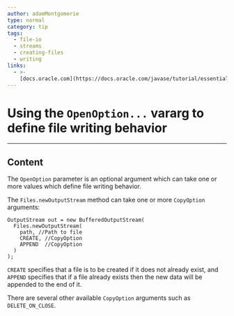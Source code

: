 ```yaml
---
author: adamMontgomerie
type: normal
category: tip
tags:
  - file-io
  - streams
  - creating-files
  - writing
links:
  - >-
    [docs.oracle.com](https://docs.oracle.com/javase/tutorial/essential/io/file.html){website}
---
```


# Using the `OpenOption...` vararg to define file writing behavior


---

## Content

The `OpenOption` parameter is an optional argument which can take one or more values which define file writing behavior.

The `Files.newOutputStream` method can take one or more `CopyOption` arguments:

```plain-text
OutputStream out = new BufferedOutputStream(
  Files.newOutputStream(
    path, //Path to file
    CREATE, //CopyOption
    APPEND  //CopyOption
  )
);
```

`CREATE` specifies that a file is to be created if it does not already exist, and `APPEND` specifies that if a file already exists then the new data will be appended to the end of it.

There are several other available `CopyOption` arguments such as `DELETE_ON_CLOSE`.
 
